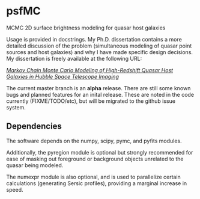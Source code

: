psfMC
=====

MCMC 2D surface brightness modeling for quasar host galaxies

Usage is provided in docstrings. My Ph.D. dissertation contains a more detailed discussion of the problem (simultaneous modeling of quasar point sources and host galaxies) and why I have made specific design decisions. My dissertation is freely available at the following URL:

[*Markov Chain Monte Carlo Modeling of High-Redshift Quasar Host Galaxies in Hubble Space Telescope Imaging*](http://biphenyl.org/papers/mmechtleydis.pdf)

The current master branch is an **alpha** release. There are still some known bugs and planned features for an inital release. These are noted in the code currently (FIXME/TODO/etc), but will be migrated to the github issue system.

Dependencies
------------

The software depends on the numpy, scipy, pymc, and pyfits modules.

Additionally, the pyregion module is optional but strongly recommended for ease of masking out foreground or background objects unrelated to the quasar being modeled.

The numexpr module is also optional, and is used to parallelize certain calculations (generating Sersic profiles), providing a marginal increase in speed.
